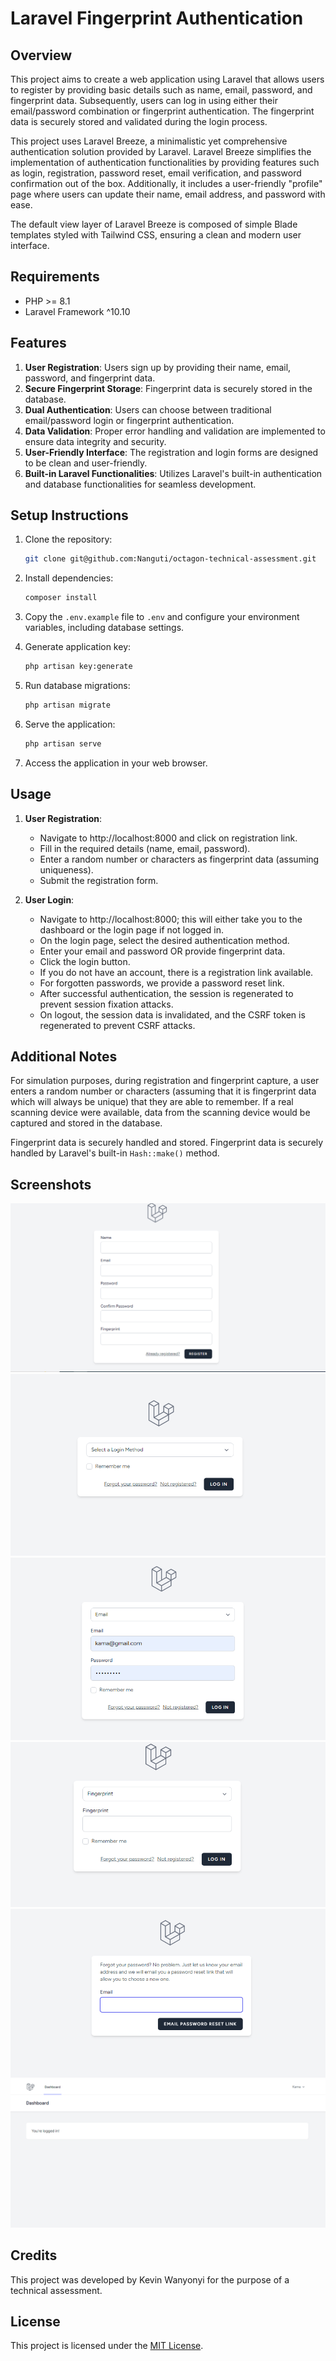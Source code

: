 # Laravel Fingerprint Authentication

## Overview

This project aims to create a web application using Laravel that allows users to register by providing basic details such as name, email, password, and fingerprint data. Subsequently, users can log in using either their email/password combination or fingerprint authentication. The fingerprint data is securely stored and validated during the login process.

This project uses Laravel Breeze, a minimalistic yet comprehensive authentication solution provided by Laravel. Laravel Breeze simplifies the implementation of authentication functionalities by providing features such as login, registration, password reset, email verification, and password confirmation out of the box. Additionally, it includes a user-friendly "profile" page where users can update their name, email address, and password with ease.

The default view layer of Laravel Breeze is composed of simple Blade templates styled with Tailwind CSS, ensuring a clean and modern user interface.

## Requirements

-   PHP >= 8.1
-   Laravel Framework ^10.10

## Features

1. **User Registration**: Users sign up by providing their name, email, password, and fingerprint data.
2. **Secure Fingerprint Storage**: Fingerprint data is securely stored in the database.
3. **Dual Authentication**: Users can choose between traditional email/password login or fingerprint authentication.
4. **Data Validation**: Proper error handling and validation are implemented to ensure data integrity and security.
5. **User-Friendly Interface**: The registration and login forms are designed to be clean and user-friendly.
6. **Built-in Laravel Functionalities**: Utilizes Laravel's built-in authentication and database functionalities for seamless development.

## Setup Instructions

1. Clone the repository:

    ```bash
    git clone git@github.com:Nanguti/octagon-technical-assessment.git
    ```

2. Install dependencies:

    ```bash
    composer install
    ```

3. Copy the `.env.example` file to `.env` and configure your environment variables, including database settings.

4. Generate application key:

    ```bash
    php artisan key:generate
    ```

5. Run database migrations:

    ```bash
    php artisan migrate
    ```

6. Serve the application:

    ```bash
    php artisan serve
    ```

7. Access the application in your web browser.

## Usage

1. **User Registration**:

    - Navigate to http://localhost:8000 and click on registration link.
    - Fill in the required details (name, email, password).
    - Enter a random number or characters as fingerprint data (assuming uniqueness).
    - Submit the registration form.

2. **User Login**:
    - Navigate to http://localhost:8000; this will either take you to the dashboard or the login page if not logged in.
    - On the login page, select the desired authentication method.
    - Enter your email and password OR provide fingerprint data.
    - Click the login button.
    - If you do not have an account, there is a registration link available.
    - For forgotten passwords, we provide a password reset link.
    - After successful authentication, the session is regenerated to prevent session fixation attacks.
    - On logout, the session data is invalidated, and the CSRF token is regenerated to prevent CSRF attacks.

## Additional Notes

For simulation purposes, during registration and fingerprint capture, a user enters a random number or characters (assuming that it is fingerprint data which will always be unique) that they are able to remember. If a real scanning device were available, data from the scanning device would be captured and stored in the database.

Fingerprint data is securely handled and stored. Fingerprint data is securely handled by Laravel's built-in `Hash::make()` method.

## Screenshots

![Registration Form](/screenshots/registration-form.png)
![Login Form](/screenshots/login-form.png)
![Login Using Email](/screenshots/login-form-email.png)
![Login Using Fingerprint](/screenshots/login-form-fingerprint.png)
![Forgot Password ](/screenshots/forgot-password.png)
![Dashboard ](/screenshots/dashboard.png)

## Credits

This project was developed by Kevin Wanyonyi for the purpose of a technical assessment.

## License

This project is licensed under the [MIT License](LICENSE).
